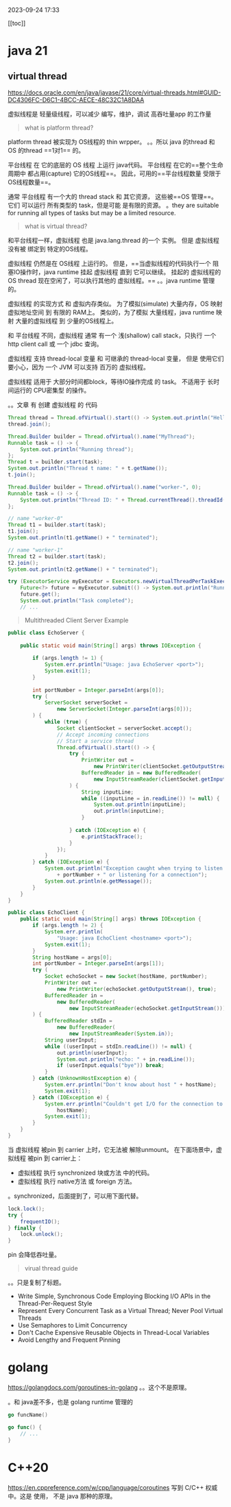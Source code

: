 
2023-09-24 17:33

[[toc]]


# java 21

## virtual thread

https://docs.oracle.com/en/java/javase/21/core/virtual-threads.html#GUID-DC4306FC-D6C1-4BCC-AECE-48C32C1A8DAA

虚拟线程是 轻量级线程，可以减少 编写，维护，调试 高吞吐量app 的工作量

> what is platform thread?

platform thread 被实现为 OS线程的 thin wrpper。
。。所以 java 的thread 和 OS 的thread  ==1对1== 的。

平台线程 在 它的底层的 OS 线程 上运行 java代码。
平台线程 在它的==整个生命周期中 都占用(capture) 它的OS线程==。
因此，可用的==平台线程数量 受限于 OS线程数量==。

通常 平台线程 有一个大的 thread stack 和 其它资源， 这些被==OS 管理==。
它们 可以运行 所有类型的 task，但是可能 是有限的资源。
。they are suitable for running all types of tasks but may be a limited resource.

> what is virtual thread?

和平台线程一样，虚拟线程 也是 java.lang.thread 的一个 实例。
但是 虚拟线程 没有被 绑定到 特定的OS线程。

虚拟线程 仍然是在 OS线程 上运行的。
但是，==当虚拟线程的代码执行一个 阻塞IO操作时，java runtime 挂起 虚拟线程 直到 它可以继续。 挂起的 虚拟线程的 OS thread 现在空闲了，可以执行其他的 虚拟线程。==
。。java runtime 管理的。

虚拟线程 的实现方式 和 虚拟内存类似。
为了模拟(simulate) 大量内存，OS 映射 虚拟地址空间 到 有限的 RAM上。
类似的，为了模拟 大量线程，java runtime 映射 大量的虚拟线程 到 少量的OS线程上。

和 平台线程 不同，虚拟线程 通常 有一个 浅(shallow) call stack，只执行 一个 http client call 或 一个 jdbc 查询。

虚拟线程 支持 thread-local 变量 和 可继承的 thread-local 变量， 但是 使用它们 要小心，因为 一个 JVM 可以支持 百万的 虚拟线程。

虚拟线程 适用于 大部分时间都block，等待IO操作完成 的 task。
不适用于 长时间运行的 CPU密集型 的操作。

。。文章 有 创建 虚拟线程 的 代码

```Java
Thread thread = Thread.ofVirtual().start(() -> System.out.println("Hello"));
thread.join();
```


```Java
Thread.Builder builder = Thread.ofVirtual().name("MyThread");
Runnable task = () -> {
    System.out.println("Running thread");
};
Thread t = builder.start(task);
System.out.println("Thread t name: " + t.getName());
t.join();
```


```Java
Thread.Builder builder = Thread.ofVirtual().name("worker-", 0);
Runnable task = () -> {
    System.out.println("Thread ID: " + Thread.currentThread().threadId());
};

// name "worker-0"
Thread t1 = builder.start(task);   
t1.join();
System.out.println(t1.getName() + " terminated");

// name "worker-1"
Thread t2 = builder.start(task);   
t2.join();  
System.out.println(t2.getName() + " terminated");
```


```Java
try (ExecutorService myExecutor = Executors.newVirtualThreadPerTaskExecutor()) {
    Future<?> future = myExecutor.submit(() -> System.out.println("Running thread"));
    future.get();
    System.out.println("Task completed");
    // ...
```


> Multithreaded Client Server Example

```Java
public class EchoServer {
    
    public static void main(String[] args) throws IOException {
         
        if (args.length != 1) {
            System.err.println("Usage: java EchoServer <port>");
            System.exit(1);
        }
         
        int portNumber = Integer.parseInt(args[0]);
        try (
            ServerSocket serverSocket =
                new ServerSocket(Integer.parseInt(args[0]));
        ) {                
            while (true) {
                Socket clientSocket = serverSocket.accept();
                // Accept incoming connections
                // Start a service thread
                Thread.ofVirtual().start(() -> {
                    try (
                        PrintWriter out =
                            new PrintWriter(clientSocket.getOutputStream(), true);
                        BufferedReader in = new BufferedReader(
                            new InputStreamReader(clientSocket.getInputStream()));
                    ) {
                        String inputLine;
                        while ((inputLine = in.readLine()) != null) {
                            System.out.println(inputLine);
                            out.println(inputLine);
                        }
                    
                    } catch (IOException e) { 
                        e.printStackTrace();
                    }
                });
            }
        } catch (IOException e) {
            System.out.println("Exception caught when trying to listen on port "
                + portNumber + " or listening for a connection");
            System.out.println(e.getMessage());
        }
    }
}
```


```Java
public class EchoClient {
    public static void main(String[] args) throws IOException {
        if (args.length != 2) {
            System.err.println(
                "Usage: java EchoClient <hostname> <port>");
            System.exit(1);
        }
        String hostName = args[0];
        int portNumber = Integer.parseInt(args[1]);
        try (
            Socket echoSocket = new Socket(hostName, portNumber);
            PrintWriter out =
                new PrintWriter(echoSocket.getOutputStream(), true);
            BufferedReader in =
                new BufferedReader(
                    new InputStreamReader(echoSocket.getInputStream()));
        ) {
            BufferedReader stdIn =
                new BufferedReader(
                    new InputStreamReader(System.in));
            String userInput;
            while ((userInput = stdIn.readLine()) != null) {
                out.println(userInput);
                System.out.println("echo: " + in.readLine());
                if (userInput.equals("bye")) break;
            }
        } catch (UnknownHostException e) {
            System.err.println("Don't know about host " + hostName);
            System.exit(1);
        } catch (IOException e) {
            System.err.println("Couldn't get I/O for the connection to " +
                hostName);
            System.exit(1);
        } 
    }
}
```


当 虚拟线程 被pin 到 carrier 上时，它无法被 解除unmount。
在下面场景中，虚拟线程 被pin 到 carrier上：
- 虚拟线程 执行 synchronized 块或方法 中的代码。
- 虚拟线程 执行 native方法 或 foreign 方法。

。synchronized，后面提到了，可以用下面代替。
```Java
lock.lock();
try {
	frequentIO();
} finally {
	lock.unlock();
}
```

pin 会降低吞吐量。



> virual thread guide

。。只是复制了标题。

- Write Simple, Synchronous Code Employing Blocking I/O APIs in the Thread-Per-Request Style
- Represent Every Concurrent Task as a Virtual Thread; Never Pool Virtual Threads
- Use Semaphores to Limit Concurrency
- Don't Cache Expensive Reusable Objects in Thread-Local Variables
- Avoid Lengthy and Frequent Pinning







# golang


https://golangdocs.com/goroutines-in-golang
。。这个不是原理。


。和 java差不多，也是 golang runtime 管理的

```Go
go funcName()
```

```Go
go func() {
	// ...
}
```




# C++20
https://en.cppreference.com/w/cpp/language/coroutines
写到 C/C++ 权威 中。这是 使用， 不是 java 那种的原理。

